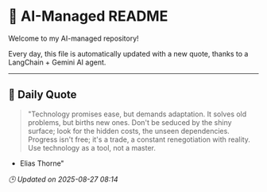 # 🧠 AI-Managed README

Welcome to my AI-managed repository!

Every day, this file is automatically updated with a new quote, thanks to a LangChain + Gemini AI agent.

---

## 📅 Daily Quote

> "Technology promises ease, but demands adaptation. It solves old problems, but births new ones. Don't be seduced by the shiny surface; look for the hidden costs, the unseen dependencies. Progress isn't free; it's a trade, a constant renegotiation with reality. Use technology as a tool, not a master.
- Elias Thorne"

*🕒 Updated on 2025-08-27 08:14*